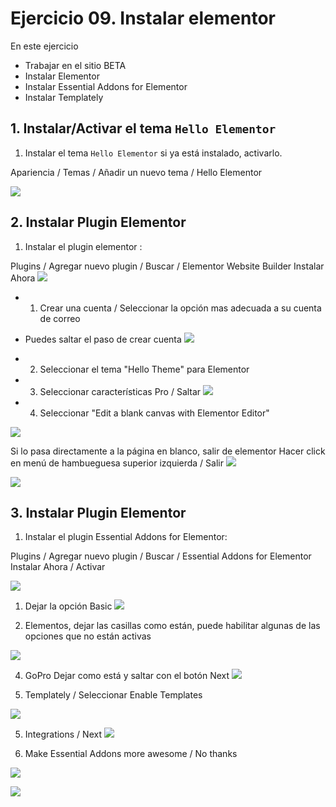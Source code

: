 
# Ejercicio 09. Instalar elementor
En este ejercicio 
- Trabajar en el sitio BETA
- Instalar Elementor
- Instalar Essential Addons for Elementor 
- Instalar Templately


## 1. Instalar/Activar el tema `Hello Elementor`
1. Instalar el tema `Hello Elementor` si ya está instalado, activarlo.

Apariencia / Temas / Añadir un nuevo tema / Hello Elementor


![](https://i.imgur.com/KxVNHsh.png)


## 2. Instalar  Plugin Elementor
1. Instalar el plugin elementor : 

Plugins / Agregar nuevo plugin / Buscar / Elementor Website Builder
Instalar Ahora 
![](https://i.imgur.com/unBaVi4.png)

- 1. Crear una cuenta / Seleccionar la opción mas adecuada a su cuenta de correo 
- Puedes saltar el paso de crear cuenta
![](https://i.imgur.com/TA111l2.png)


- 2. Seleccionar el tema "Hello Theme" para Elementor
- 3. Seleccionar características Pro / Saltar
![](https://i.imgur.com/aD2CL6R.png)

- 4. Seleccionar "Edit a blank canvas with Elementor Editor"

![](https://i.imgur.com/UBc9GEu.png)

Si lo pasa directamente a la página en blanco, salir de elementor 
Hacer click en menú de hambueguesa superior izquierda / Salir
![](https://i.imgur.com/GTRavVc.png)

![](https://i.imgur.com/smjiNqG.png)



## 3. Instalar  Plugin Elementor

1. Instalar el plugin Essential Addons for Elementor: 

Plugins / Agregar nuevo plugin / Buscar / Essential Addons for Elementor 
Instalar Ahora / Activar

![](https://i.imgur.com/vjyN1Po.png)

1. Dejar la opción Basic
![](https://i.imgur.com/URGr4MR.png)

2. Elementos, dejar las casillas como están, puede habilitar algunas de las opciones que no están activas

![](https://i.imgur.com/CtkRlhq.png)

4. GoPro Dejar como está y saltar con el botón Next
![](https://i.imgur.com/qwaUOwj.png)

5. Templately / Seleccionar Enable Templates

![](https://i.imgur.com/g4S3xRU.png)

5. Integrations / Next
![](https://i.imgur.com/Oj33tJM.png)

6. Make Essential Addons more awesome / No thanks

![](https://i.imgur.com/5xuD1xX.png)


![](https://i.imgur.com/EhjVzXz.png)




<!--stackedit_data:
eyJoaXN0b3J5IjpbNzkwNDU1NTgzLDY5OTg3Nzk1NSwtMTA2MT
UwOTY3MCwtMTI0MDEyNDQzMSwtMTU1MjM5OTU0OCwtODMyMDk4
NzcyLDIxNzY1OTQ0Nl19
-->